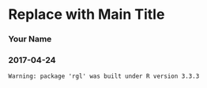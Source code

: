 <!-- R Commander Markdown Template -->

Replace with Main Title
=======================

### Your Name

### 2017-04-24





```
Warning: package 'rgl' was built under R version 3.3.3
```



